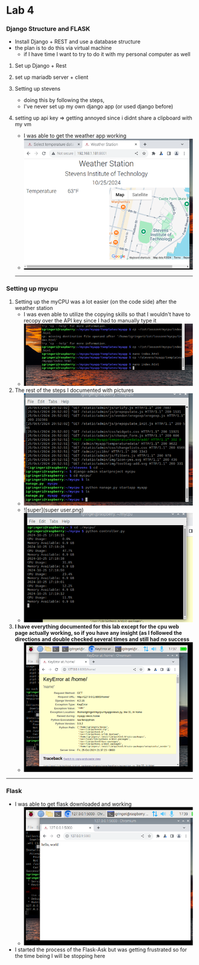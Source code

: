 # Lab 4


### Django Structure and FLASK 
- Install Django + REST and use a database structure 
- the plan is to do this via virtual machine
    * if I have time I want to try to do it with my personal computer as well

1. Set up Django + Rest
2. set up mariadb server + client
3. Setting up stevens
    * doing this by following the steps,
    * I've never set up my own django app (or used django before)
4. setting up api key => getting annoyed since i didnt share a clipboard with my vm 
    * I was able to get the weather app working
    * ![weather](weather.png)

    --- 

 ### Setting up mycpu
 1. Setting up the myCPU was a lot easier (on the code side) after the weather station
     * I was even able to utilize the copying skills so that I wouldn't have to recopy over the API key since I had to manually type it
    * ![used](cpUSEDfile.png)
 2. The rest of the steps I documented with pictures
    * ![cpu](mycpu.png)
     * ![super](super user.png)
    * ![term](terminal.png)
3. **I have everything documented for this lab except for the cpu web page actually working, so if you have any insight (as I followed the directions and double checked several times and still had no success**
    * ![stuck](stuckANDfrustrated.png)

--- 

### Flask
- I was able to get flask downloaded and working
    * ![hi](hi.png)
- I started the process of the Flask-Ask but was getting frustrated so for the time being I will be stopping here